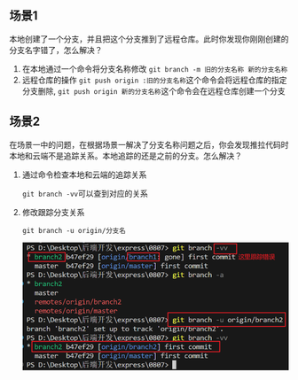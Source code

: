 ## 场景1
本地创建了一个分支，并且把这个分支推到了远程仓库。此时你发现你刚刚创建的分支名字错了，怎么解决？
1. 在本地通过一个命令将分支名称修改
    `git branch -m 旧的分支名称 新的分支名称`
2. 远程仓库的操作
    `git push origin :旧的分支名称`这个命令会将远程仓库的指定分支删除,
    `git push origin 新的分支名称`这个命令会在远程仓库创建一个分支



## 场景2

在场景一中的问题，在根据场景一解决了分支名称问题之后，你会发现推拉代码时本地和云端不是追踪关系。本地追踪的还是之前的分支。怎么解决？

1. 通过命令检查本地和云端的追踪关系

   `git branch -vv`可以查到对应的关系

2. 修改跟踪分支关系

   `git branch -u origin/分支名`

   ![](https://github.com/z-coder-hub/Knowledge/blob/master/imgs/git1.png)
